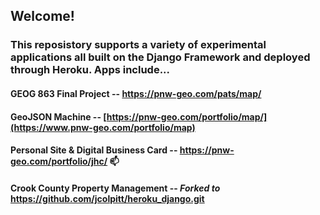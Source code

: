 ## Welcome!

### This reposistory supports a variety of experimental applications all built on the Django Framework and deployed through Heroku. Apps include...

#### GEOG 863 Final Project -- https://pnw-geo.com/pats/map/

#### GeoJSON Machine -- [https://pnw-geo.com/portfolio/map/](https://www.pnw-geo.com/portfolio/map)

#### Personal Site & Digital Business Card -- https://pnw-geo.com/portfolio/jhc/ 📫

#### Crook County Property Management -- *Forked to* https://github.com/jcolpitt/heroku_django.git
